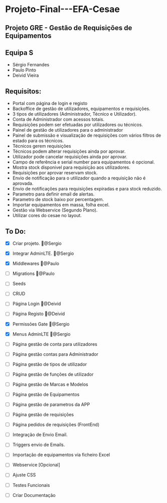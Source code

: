 # Projeto-Final---EFA-Cesae

## Projeto GRE - Gestão de Requisições de Equipamentos

## Equipa S
 - Sérgio Fernandes
 - Paulo Pinto
 - Deivid Vieira

## Requisitos: 

- Portal com página de login e registo
- Backoffice de gestão de utilizadores, equipamentos e requisições.
- 3 tipos de utilizadores (Administrador, Técnico e Utilizador).
- Conta de Administrador com acessos totais.
- Requisições podem ser efetuadas por utilizadores ou técnicos.
- Painel de gestão de utilizadores para o administrador
- Painel de submissão e visualização de requisições com vários filtros de estado para os técnicos.
- Técnicos gerem requisições
- Técnicos podem alterar requisições ainda por aprovar.
- Utilizador pode cancelar requisições ainda por aprovar.
- Campo de referência e serial number para equipamentos é opcional.
- Mostra stock disponivel para requisição aos utilizadores.
- Requisições por aprovar reservam stock.
- Envio de notificação para o utilizador quando a requisição não é aprovada.
- Envio de notificações para requisições expiradas e para stock reduzido.
- Parametro para definir email de alertas.
- Parametro de stock baixo por percentagem.
- Importar equipamentos em massa, folha excel.
- Gestão via Webservice (Segundo Plano).
- Utilizar cores do cesae no layout.


## To Do:

- [x] Criar projeto. :frowning_person:@Sergio
- [x] Integrar AdminLTE. :frowning_person:@Sergio
- [x] Middlewares :frowning_person:@Paulo
- [ ] Migrations :frowning_person:@Paulo
- [ ] Seeds
- [ ] CRUD
- [ ] Página Login :frowning_person:@Deivid
- [ ] Página Registo :frowning_person:@Deivid
- [x] Permissões Gate :frowning_person:@Sergio
- [x] Menus AdminLTE :frowning_person:@Sergio
- [ ] Página gestão de conta para utilizadores
- [ ] Página gestão contas para Administrador
- [ ] Página gestão de tipos de utilizador
- [ ] Página gestão de funções de utilizador
- [ ] Página gestão de Marcas e Modelos
- [ ] Página gestão de Equipamentos
- [ ] Página gestão de parametros da APP
- [ ] Página gestão de requisições
- [ ] Página pedidos de requisições (FrontEnd)
- [ ] Integração de Envio Email.
- [ ] Triggers envio de Emails.
- [ ] Importação de equipamentos via ficheiro Excel
- [ ] Webservice [Opcional]
- [ ] Ajuste CSS
- [ ] Testes Funcionais
- [ ] Criar Documentação


